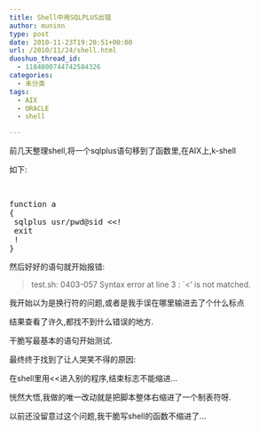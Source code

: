 ```yaml
---
title: Shell中用SQLPLUS出错
author: muninn
type: post
date: 2010-11-23T19:20:51+00:00
url: /2010/11/24/shell.html
duoshuo_thread_id:
  - 1184800744742584326
categories:
  - 未分类
tags:
  - AIX
  - ORACLE
  - shell

---
```

前几天整理shell,将一个sqlplus语句移到了函数里,在AIX上,k-shell

如下:

&nbsp;

<pre class="brush: shell;">function a
{
 sqlplus usr/pwd@sid &lt;&lt;!
 exit
 !
}</pre>

然后好好的语句就开始报错:

> test.sh: 0403-057 Syntax error at line 3 : \`<&#8216; is not matched.

我开始以为是换行符的问题,或者是我手误在哪里输进去了个什么标点

结果查看了许久,都找不到什么错误的地方.

干脆写最基本的语句开始测试.

最终终于找到了让人哭笑不得的原因:

在shell里用<<进入别的程序,结束标志不能缩进&#8230;

恍然大悟,我做的唯一改动就是把脚本整体右缩进了一个制表符呀.

以前还没留意过这个问题,我干脆写shell的函数不缩进了&#8230;

&nbsp;

&nbsp;